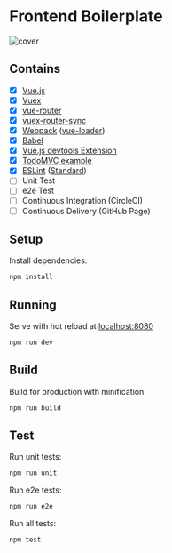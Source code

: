 # Frontend Boilerplate

![cover](https://cloud.githubusercontent.com/assets/559351/15050550/1ffaae4c-1327-11e6-9886-bc3111cad94a.jpg)

## Contains

- [x] [Vue.js](https://github.com/vuejs/vue/)
- [x] [Vuex](https://github.com/vuejs/vuex)
- [x] [vue-router](https://github.com/vuejs/vue-router)
- [x] [vuex-router-sync](https://github.com/vuejs/vuex-router-sync)
- [x] [Webpack](https://webpack.github.io) ([vue-loader](https://github.com/vuejs/vue-loader))
- [x] [Babel](https://babeljs.io/)
- [x] [Vue.js devtools Extension](https://github.com/vuejs/vue-devtools)
- [x] [TodoMVC example](https://github.com/tastejs/todomvc-app-css)
- [x] [ESLint](https://github.com/eslint/eslint) ([Standard](https://github.com/feross/eslint-config-standard))
- [ ] Unit Test
- [ ] e2e Test
- [ ] Continuous Integration (CircleCI)
- [ ] Continuous Delivery (GitHub Page)

## Setup

Install dependencies:

```sh
npm install
```

## Running

Serve with hot reload at [localhost:8080](http://localhost:8080)

```sh
npm run dev
```

## Build

Build for production with minification:

```sh
npm run build
```

## Test

Run unit tests:

```sh
npm run unit
```

Run e2e tests:

```sh
npm run e2e
```

Run all tests:

```sh
npm test
```
